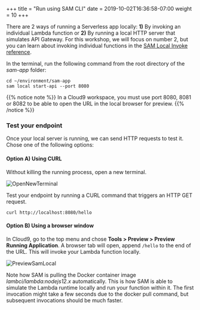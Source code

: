 +++
title = "Run using SAM CLI"
date = 2019-10-02T16:36:58-07:00
weight = 10
+++

There are 2 ways of running a Serverless app locally: **1)** By invoking an individual Lambda function or **2)** By running a local HTTP server that simulates API Gateway. For this workshop, we will focus on number 2, but you can learn about invoking individual functions in the [SAM Local Invoke reference](https://docs.aws.amazon.com/en_pv/serverless-application-model/latest/developerguide/sam-cli-command-reference-sam-local-invoke.html).

In the terminal, run the following command from the root directory of the _sam-app_ folder:

```
cd ~/environment/sam-app
sam local start-api --port 8080
```

<!--
{{% notice warning %}}   
Error: Template file not found at /home/ec2-user/environment/sam-app/hello-world/template.yml.  
If you got this error is because you need to run the command from the same folder level where the SAM `template.yaml` is located. That is, the root directory of the sam-app folder.
{{% /notice %}}
-->

{{% notice note %}}
In a Cloud9 workspace, you must use port 8080, 8081 or 8082 to be able to open the URL in the local browser for preview. 
{{% /notice %}}

### Test your endpoint

Once your local server is running, we can send HTTP requests to test it. Chose one of the following options:

#### Option A) Using CURL

Without killing the running process, open a new terminal.

![OpenNewTerminal](/images/serverless-cicd/screenshot-new-terminal.png)

Test your endpoint by running a CURL command that triggers an HTTP GET request.

```
curl http://localhost:8080/hello
```

#### Option B) Using a browser window

In Cloud9, go to the top menu and chose **Tools > Preview > Preview Running Application**. A browser tab will open, append `/hello` to the end of the URL. This will invoke your Lambda function locally.

![PreviewSamLocal](/images/serverless-cicd/screenshot-samlocal-preview.png)

Note how SAM is pulling the Docker container image _lambci/lambda:nodejs12.x_ automatically. This is how SAM is able to simulate the Lambda runtime locally and run your function within it. The first invocation might take a few seconds due to the docker pull command, but subsequent invocations should be much faster.
